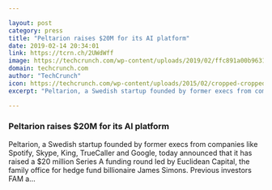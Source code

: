 ```yaml
---

layout: post
category: press
title: "Peltarion raises $20M for its AI platform"
date: 2019-02-14 20:34:01
link: https://tcrn.ch/2UWdWff
image: https://techcrunch.com/wp-content/uploads/2019/02/ffc891a00b96317f66341e1f5c04d3ae200f9f1c_productupdatejanuary3-copy.png?w=707
domain: techcrunch.com
author: "TechCrunch"
icon: https://techcrunch.com/wp-content/uploads/2015/02/cropped-cropped-favicon-gradient.png?w=180
excerpt: "Peltarion, a Swedish startup founded by former execs from companies like Spotify, Skype, King, TrueCaller and Google, today announced that it has raised a $20 million Series A funding round led by Euclidean Capital, the family office for hedge fund billionaire James Simons. Previous investors FAM a…"

---
```


### Peltarion raises $20M for its AI platform

Peltarion, a Swedish startup founded by former execs from companies like Spotify, Skype, King, TrueCaller and Google, today announced that it has raised a $20 million Series A funding round led by Euclidean Capital, the family office for hedge fund billionaire James Simons. Previous investors FAM a…